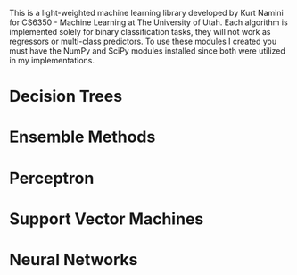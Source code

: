 This is a light-weighted machine learning library developed by Kurt Namini for CS6350 - Machine Learning at The University of Utah. Each algorithm is implemented solely for binary classification tasks, they will not work as regressors or multi-class predictors. To use these modules I created you must have the NumPy and SciPy modules installed since both were utilized in my implementations.

# Decision Trees

# Ensemble Methods

# Perceptron

# Support Vector Machines

# Neural Networks
